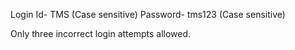 Login Id- TMS (Case sensitive)
Password- tms123 (Case sensitive)

Only three incorrect login  attempts allowed.
